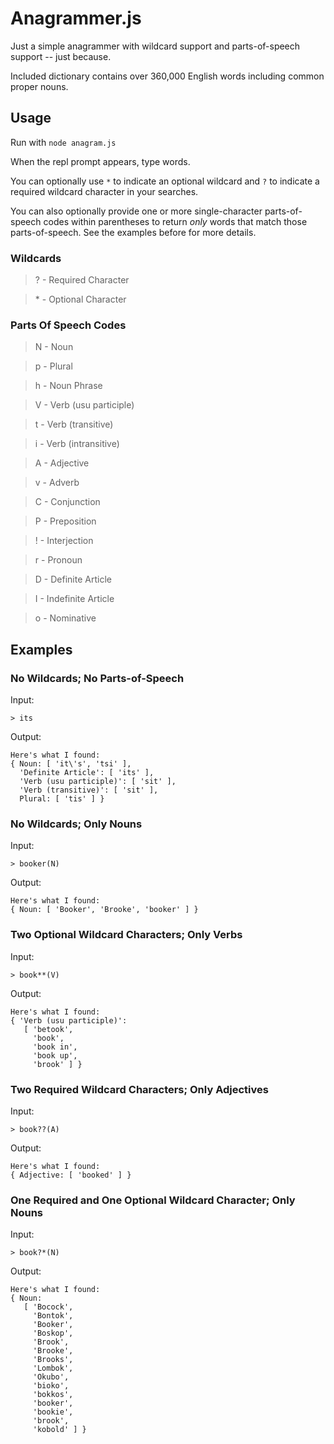 # Anagrammer.js

Just a simple anagrammer with wildcard support and parts-of-speech support -- just because.

Included dictionary contains over 360,000 English words including common proper nouns.

## Usage

Run with `node anagram.js`

When the repl prompt appears, type words. 

You can optionally use `*` to indicate an optional wildcard and `?` to indicate a required wildcard character in your searches.

You can also optionally provide one or more single-character parts-of-speech codes within parentheses to return *only* words that match those parts-of-speech. See the examples before for more details.

### Wildcards

> ? - Required Character

> \* - Optional Character

### Parts Of Speech Codes

> N - Noun

> p - Plural

> h - Noun Phrase

> V - Verb (usu participle)

> t - Verb (transitive)

> i - Verb (intransitive)

> A - Adjective

> v - Adverb

> C - Conjunction

> P - Preposition

> ! - Interjection

> r - Pronoun

> D - Definite Article

> I - Indefinite Article

> o - Nominative


## Examples

### No Wildcards; No Parts-of-Speech
Input:
````
> its
````
Output:
````
Here's what I found:
{ Noun: [ 'it\'s', 'tsi' ],
  'Definite Article': [ 'its' ],
  'Verb (usu participle)': [ 'sit' ],
  'Verb (transitive)': [ 'sit' ],
  Plural: [ 'tis' ] }
````

### No Wildcards; Only Nouns
Input:
````
> booker(N)
````
Output:
````
Here's what I found:
{ Noun: [ 'Booker', 'Brooke', 'booker' ] }
````

### Two Optional Wildcard Characters; Only Verbs
Input:
````
> book**(V)
````
Output:
````
Here's what I found:
{ 'Verb (usu participle)':
   [ 'betook',
     'book',
     'book in',
     'book up',
     'brook' ] }
````

### Two Required Wildcard Characters; Only Adjectives
Input:
````
> book??(A)
````
Output:
````
Here's what I found:
{ Adjective: [ 'booked' ] }
````

### One Required and One Optional Wildcard Character; Only Nouns
Input:
````
> book?*(N)
````
Output:
````
Here's what I found:
{ Noun:
   [ 'Bocock',
     'Bontok',
     'Booker',
     'Boskop',
     'Brook',
     'Brooke',
     'Brooks',
     'Lombok',
     'Okubo',
     'bioko',
     'bokkos',
     'booker',
     'bookie',
     'brook',
     'kobold' ] }
````